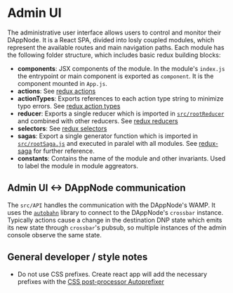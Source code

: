 # Admin UI

The administrative user interface allows users to control and monitor their DAppNode. It is a React SPA, divided into losly coupled modules, which represent the available routes and main navigation paths. Each module has the following folder structure, which includes basic redux building blocks:

- **components**: JSX components of the module. In the module's `index.js` the entrypoint or main component is exported as `component`. It is the component mounted in `App.js`.
- **actions**: See [redux actions](https://redux.js.org/basics/actions)
- **actionTypes**: Exports references to each action type string to minimize typo errors. See [redux action types](https://redux-resource.js.org/api-reference/action-types)
- **reducer**: Exports a single reducer which is imported in [`src/rootReducer`](./src/rootReducer) and combined with other reducers. See [redux reducers](https://redux.js.org/basics/reducers)
- **selectors**: See [redux selectors](https://redux.js.org/recipes/computing-derived-data)
- **sagas**: Export a single generator function which is imported in [`src/rootSaga.js`](./src/rootSaga.js) and executed in paralel with all modules. See [redux-saga](https://redux-saga.js.org/) for further reference.
- **constants**: Contains the name of the module and other invariants. Used to label the module in module aggreators.

## Admin UI <-> DAppNode communication

The `src/API` handles the communication with the DAppNode's WAMP. It uses the [`autobahn`](https://github.com/crossbario/autobahn-js) library to connect to the DAppNode's `crossbar` instance. Typically actions cause a change in the destination DNP state which emits its new state through `crossbar`'s pubsub, so multiple instances of the admin console observe the same state.

## General developer / style notes

- Do not use CSS prefixes. Create react app will add the necessary prefixes with the [CSS post-processor Autoprefixer](https://facebook.github.io/create-react-app/docs/post-processing-css)
